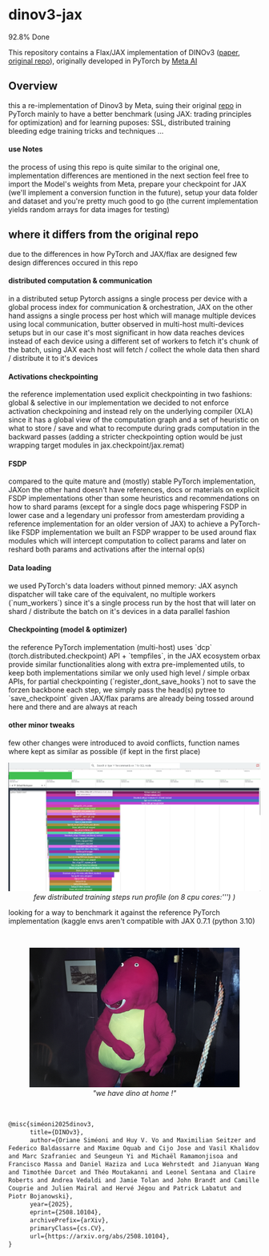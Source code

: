 # dinov3-jax
92.8% Done

This repository contains a Flax/JAX implementation of DINOv3 ([paper](https://arxiv.org/abs/2508.10104), [original repo](https://github.com/facebookresearch/dinov3)), originally developed in PyTorch by [Meta AI](https://github.com/facebookresearch)  


<h2> Overview</h2>
this a re-implementation of Dinov3 by Meta, suing their original <a href="https://github.com/facebookresearch/dinov3">repo</a> in PyTorch mainly to have a better benchmark (using JAX: trading principles for optimization) and for learning puposes: SSL, distributed training bleeding edge training tricks and techniques ...

<h4> use Notes</h4>
the process of using this repo is quite similar to the original one, implementation differences are mentioned in the next section
feel free to import the Model's weights from Meta, prepare your checkpoint for JAX (we'll implement a conversion function in the future), setup your data folder and dataset and you're pretty much good to go (the current implementation yields random arrays for data images for testing)

<h2> where it differs from the original repo</h2>
due to the differences in how PyTorch and JAX/flax are designed few design differences occured in this repo

<h4> distributed computation & communication</h4>
in a distributed setup Pytorch assigns a single process per device with a global process index for communication & orchestration, JAX on the other hand assigns a single process per host which will manage multiple devices using local communication, butter observed in multi-host multi-devices setups but in our case it's most significant in how data reaches devices instead of each device using a different set of workers to fetch it's chunk of the batch, using JAX each host will fetch / collect the whole data then shard / distribute it to it's devices


<h4> Activations checkpointing</h4>
the reference implementation used explicit checkpointing in two fashions: global & selective
in our implementation we decided to not enforce activation checkpoining and instead rely on the underlying compiler (XLA) since it has a global view of the computation graph and a set of heuristic on what to store / save and what to recompute during grads computation in the backward passes (adding a stricter checkpointing option would be just wrapping target modules in jax.checkpoint/jax.remat) 

<h4> FSDP</h4>
compared to the quite mature and (mostly) stable PyTorch implementation, JAXon the other hand doesn't have references, docs or materials on explicit FSDP implementations other than some heuristics and recommendations on how to shard params (except for a single docs page whispering FSDP in lower case and a legendary uni professor from amesterdam providing a reference implementation for an older version of JAX)
to achieve a PyTorch-like FSDP implementation we built an FSDP wrapper to be used around flax modules which will intercept computation to collect params and later on reshard both params and activations after the internal op(s)


<h4> Data loading</h4>
we used PyTorch's data loaders without pinned memory: JAX asynch dispatcher will take care of the equivalent, no multiple workers (`num_workers`) since it's a single process run by the host that will later on shard / distribute the batch on it's devices in a data parallel fashion


<h4> Checkpointing (model & optimizer)</h4>
the reference PyTorch implementation (multi-host) uses `dcp` (torch.distributed.checkpoint) API + `tempfiles`, in the JAX ecosystem orbax provide similar functionalities along with extra pre-implemented utils, to keep both implementations similar we only used high level / simple orbax APIs, for partial checkpointing (`register_dont_save_hooks`) not to save the forzen backbone each step, we simply pass the head(s) pytree to `save_checkpoint` given JAX/flax params are already being tossed around here and there and are always at reach


<h4> other minor tweaks</h4>
few other changes were introduced to avoid conflicts, function names where kept as similar as possible (if kept in the first place)


<br>
<p align="center">
  <img src="assets/dinov3-jax-run.png" width="960"><br>
  <em>few distributed training steps run profile (on 8 cpu cores:''') )</em>
</p>

<p>
  looking for a way to benchmark it against the reference PyTorch implementation (kaggle envs aren't compatible with JAX 0.7.1 (python 3.10)
</p>
<br>
<p align="center">
  <img src="assets/dino_at_home.png" width="420"><br>
  <em>"we have dino at home !"</em>
</p>
<br>


```text
@misc{siméoni2025dinov3,
      title={DINOv3}, 
      author={Oriane Siméoni and Huy V. Vo and Maximilian Seitzer and Federico Baldassarre and Maxime Oquab and Cijo Jose and Vasil Khalidov and Marc Szafraniec and Seungeun Yi and Michaël Ramamonjisoa and   Francisco Massa and Daniel Haziza and Luca Wehrstedt and Jianyuan Wang and Timothée Darcet and Théo Moutakanni and Leonel Sentana and Claire Roberts and Andrea Vedaldi and Jamie Tolan and John Brandt and Camille Couprie and Julien Mairal and Hervé Jégou and Patrick Labatut and Piotr Bojanowski},
      year={2025},
      eprint={2508.10104},
      archivePrefix={arXiv},
      primaryClass={cs.CV},
      url={https://arxiv.org/abs/2508.10104}, 
}
```